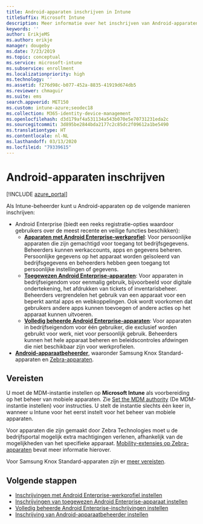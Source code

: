 ```yaml
---
title: Android-apparaten inschrijven in Intune
titleSuffix: Microsoft Intune
description: Meer informatie over het inschrijven van Android-apparaten in Intune.
keywords: ''
author: ErikjeMS
ms.author: erikje
manager: dougeby
ms.date: 7/23/2019
ms.topic: conceptual
ms.service: microsoft-intune
ms.subservice: enrollment
ms.localizationpriority: high
ms.technology: ''
ms.assetid: f276d98c-b077-452a-8835-41919d674db5
ms.reviewer: chmaguir
ms.suite: ems
search.appverid: MET150
ms.custom: intune-azure;seodec18
ms.collection: M365-identity-device-management
ms.openlocfilehash: d3d179af4a531134a543b070e5e70731231eda2c
ms.sourcegitcommit: 3d895be2844bda2177c2c85dc2f09612a1be5490
ms.translationtype: HT
ms.contentlocale: nl-NL
ms.lasthandoff: 03/13/2020
ms.locfileid: "79339615"
---
```

# <a name="enroll-android-devices"></a>Android-apparaten inschrijven

[!INCLUDE [azure_portal](../includes/azure_portal.md)]

Als Intune-beheerder kunt u Android-apparaten op de volgende manieren inschrijven:
- Android Enterprise (biedt een reeks registratie-opties waardoor gebruikers over de meest recente en veilige functies beschikken):
    - [**Apparaten met Android Enterprise-werkprofiel**](android-work-profile-enroll.md): Voor persoonlijke apparaten die zijn gemachtigd voor toegang tot bedrijfsgegevens. Beheerders kunnen werkaccounts, apps en gegevens beheren. Persoonlijke gegevens op het apparaat worden geïsoleerd van bedrijfsgegevens en beheerders hebben geen toegang tot persoonlijke instellingen of gegevens. 
    - [**Toegewezen Android Enterprise-apparaten**](android-kiosk-enroll.md): Voor apparaten in bedrijfseigendom voor eenmalig gebruik, bijvoorbeeld voor digitale ondertekening, het afdrukken van tickets of inventarisbeheer. Beheerders vergrendelen het gebruik van een apparaat voor een beperkt aantal apps en webkoppelingen. Ook wordt voorkomen dat gebruikers andere apps kunnen toevoegen of andere acties op het apparaat kunnen uitvoeren.
    - [**Volledig beheerde Android Enterprise-apparaten**](android-fully-managed-enroll.md): Voor apparaten in bedrijfseigendom voor één gebruiker, die exclusief worden gebruikt voor werk, niet voor persoonlijk gebruik. Beheerders kunnen het hele apparaat beheren en beleidscontroles afdwingen die niet beschikbaar zijn voor werkprofielen. 
- [**Android-apparaatbeheerder**](android-enroll-device-administrator.md), waaronder Samsung Knox Standard-apparaten en [Zebra-apparaten](../configuration/android-zebra-mx-overview.md). 

## <a name="prerequisites"></a>Vereisten

U moet de MDM-instantie instellen op **Microsoft Intune** als voorbereiding op het beheer van mobiele apparaten. Zie [Set the MDM authority](../fundamentals/mdm-authority-set.md) (De MDM-instantie instellen) voor instructies. U stelt de instantie slechts één keer in, wanneer u Intune voor het eerst instelt voor het beheer van mobiele apparaten.

Voor apparaten die zijn gemaakt door Zebra Technologies moet u de bedrijfsportal mogelijk extra machtigingen verlenen, afhankelijk van de mogelijkheden van het specifieke apparaat. [Mobility-extensies op Zebra-apparaten](../configuration/android-zebra-mx-overview.md) bevat meer informatie hierover.

Voor Samsung Knox Standard-apparaten zijn er [meer vereisten](android-samsung-knox-mobile-enroll.md).

## <a name="next-steps"></a>Volgende stappen

- [Inschrijvingen met Android Enterprise-werkprofiel instellen](android-work-profile-enroll.md)
- [Inschrijvingen van toegewezen Android Enterprise-apparaat instellen](android-kiosk-enroll.md)
- [Volledig beheerde Android Enterprise-inschrijvingen instellen](android-fully-managed-enroll.md)
- [Inschrijving van Android-apparaatbeheerder instellen](android-enroll-device-administrator.md)

